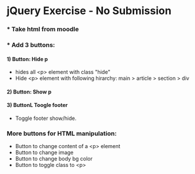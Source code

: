 # jQuery Exercise - No Submission

### * Take html from moodle
### * Add 3 buttons:
#### 1) Button: Hide p
* hides all &lt;p&gt; element with class "hide"
* Hide &lt;p&gt; element with following hirarchy: main &gt; article &gt; section &gt; div

#### 2) Button: Show p

#### 3) ButtonL Toogle footer
* Toggle footer show/hide.

### More buttons for HTML manipulation:

* Button to change content of a &lt;p&gt; element
* Button to change image
* Button to change body bg color
* Button to toggle class to &lt;p&gt;